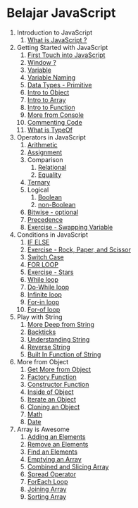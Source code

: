 # Belajar JavaScript

1. Introduction to JavaScript
   1. [What is JavaScript ?](https://github.com/bashocode/javascript/blob/master/second%20week/js/introduction.md)
1. Getting Started with JavaScript
   1. [First Touch into JavaScript](https://github.com/bashocode/javascript/blob/master/second%20week/js/start.md)
   1. [Window ?](https://github.com/bashocode/javascript/blob/master/second%20week/js/window.md)
   1. [Variable](https://github.com/bashocode/javascript/blob/master/second%20week/js/variable.md)
   1. [Variable Naming](https://github.com/bashocode/javascript/blob/master/second%20week/js/varname.md)
   1. [Data Types - Primitive](https://github.com/bashocode/javascript/blob/master/second%20week/js/valueOfVar.md)
   1. [Intro to Object](https://github.com/bashocode/javascript/blob/master/second%20week/js/basicObject.md)
   1. [Intro to Array](https://github.com/bashocode/javascript/blob/master/second%20week/js/basicArray.md)
   1. [Intro to Function](https://github.com/bashocode/javascript/blob/master/second%20week/js/basicFuntion.md)
   1. [More from Console](https://github.com/bashocode/javascript/blob/master/second%20week/js/console.md)
   1. [Commenting Code](https://github.com/bashocode/javascript/blob/master/second%20week/js/comment.md)
   1. [What is TypeOf](https://github.com/bashocode/javascript/blob/master/second%20week/js/typeof.md)
1. Operators in JavaScript
   1. [Arithmetic](https://github.com/bashocode/javascript/blob/master/second%20week/js/arithmetic.md)
   1. [Assignment](https://github.com/bashocode/javascript/blob/master/second%20week/js/assignment.md)
   1. Comparison
      1. [Relational](https://github.com/bashocode/javascript/blob/master/second%20week/js/comparison.md)
      1. [Equality](https://github.com/bashocode/javascript/blob/master/second%20week/js/equality.md)
   1. [Ternary](https://github.com/bashocode/javascript/blob/master/second%20week/js/ternary.md)
   1. Logical
      1. [Boolean](https://github.com/bashocode/javascript/blob/master/second%20week/js/logical.md)
      1. [non-Boolean](https://github.com/bashocode/javascript/blob/master/second%20week/js/logically.md)
   1. [Bitwise - optional](https://github.com/bashocode/javascript/blob/master/second%20week/js/bitwise.md)
   1. [Precedence](https://github.com/bashocode/javascript/blob/master/second%20week/js/precedence.md)
   1. [Exercise - Swapping Variable](https://github.com/bashocode/challenge/blob/master/neko/changeUs.js)
1. Conditions in JavaScript
   1. [IF ELSE](https://github.com/bashocode/javascript/blob/master/second%20week/js/ifElse.md)
   1. [Exercise - Rock, Paper, and Scissor](https://github.com/bashocode/challenge/blob/master/neko/rps.js)
   1. [Switch Case](https://github.com/bashocode/javascript/blob/master/second%20week/js/switchCase.md)
   1. [FOR LOOP](https://github.com/bashocode/javascript/blob/master/second%20week/js/for.md)
   1. [Exercise - Stars](https://github.com/bashocode/javascript/blob/master/second%20week/js/stars.md)
   1. [While loop](https://github.com/bashocode/javascript/blob/master/second%20week/js/while.md)
   1. [Do-While loop](https://github.com/bashocode/javascript/blob/master/second%20week/js/dowhile.md)
   1. [Infinite loop](https://github.com/bashocode/javascript/blob/master/second%20week/js/infinite.md)
   1. [For-in loop](https://github.com/bashocode/javascript/blob/master/second%20week/js/forin.md)
   1. [For-of loop](https://github.com/bashocode/javascript/blob/master/second%20week/js/forof.md)
1. Play with String
   1. [More Deep from String](https://github.com/bashocode/javascript/blob/master/third%20week/string/intro.md)
   1. [Backticks](https://github.com/bashocode/javascript/blob/master/third%20week/string/backtick.md)
   1. [Understanding String](https://github.com/bashocode/javascript/blob/master/third%20week/string/understand.md)
   1. [Reverse String](https://github.com/bashocode/javascript/blob/master/third%20week/string/reverse.md)
   1. [Built In Function of String](https://github.com/bashocode/javascript/blob/master/third%20week/string/builtin.md)
1. More from Object
   1. [Get More from Object](https://github.com/bashocode/javascript/blob/master/third%20week/object/intro.md)
   1. [Factory Function](https://github.com/bashocode/javascript/blob/master/third%20week/object/factory.md)
   1. [Constructor Function](https://github.com/bashocode/javascript/blob/master/third%20week/object/constructor.md)
   1. [Inside of Object](https://github.com/bashocode/javascript/blob/master/third%20week/object/nature.md)
   1. [Iterate an Object](https://github.com/bashocode/javascript/blob/master/third%20week/object/iterate.md)
   1. [Cloning an Object](https://github.com/bashocode/javascript/blob/master/third%20week/object/clone.md)
   1. [Math](https://github.com/bashocode/javascript/blob/master/third%20week/object/math.md)
   1. [Date](https://github.com/bashocode/javascript/blob/master/third%20week/object/date.md)
1. Array is Awesome
   1. [Adding an Elements](https://github.com/bashocode/javascript/blob/master/fourth%20week/array/add.md)
   1. [Remove an Elements](https://github.com/bashocode/javascript/blob/master/fourth%20week/array/remove.md)
   1. [Find an Elements](https://github.com/bashocode/javascript/blob/master/fourth%20week/array/find.md)
   1. [Emptying an Array](https://github.com/bashocode/javascript/blob/master/fourth%20week/array/empty.md)
   1. [Combined and Slicing Array](https://github.com/bashocode/javascript/blob/master/fourth%20week/array/combined.md)
   1. [Spread Operator](https://github.com/bashocode/javascript/blob/master/fourth%20week/array/spread.md)
   1. [ForEach Loop](https://github.com/bashocode/javascript/blob/master/fourth%20week/array/forEach.md)
   1. [Joining Array](https://github.com/bashocode/javascript/blob/master/fourth%20week/array/join.md)
   1. [Sorting Array](https://github.com/bashocode/javascript/blob/master/fourth%20week/array/sort.md)
